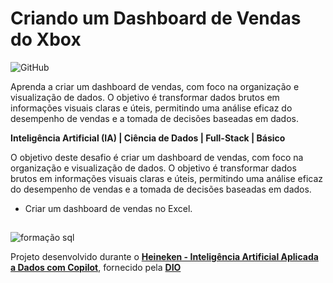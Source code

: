 # Criando um Dashboard de Vendas do Xbox

![GitHub](https://img.shields.io/github/license/Paucinha/api-ecommerce-dio?style=flat-square)

Aprenda a criar um dashboard de vendas, com foco na organização e visualização de dados. O objetivo é transformar dados brutos em informações visuais claras e úteis, permitindo uma análise eficaz do desempenho de vendas e a tomada de decisões baseadas em dados.

**Inteligência Artificial (IA) | Ciência de Dados | Full-Stack | Básico**

O objetivo deste desafio é criar um dashboard de vendas, com foco na organização e visualização de dados. O objetivo é transformar dados brutos em informações visuais claras e úteis, permitindo uma análise eficaz do desempenho de vendas e a tomada de decisões baseadas em dados.

- Criar um dashboard de vendas no Excel.

##

![formação sql](https://github.com/Paucinha/assets/blob/master/images.jpeg)

Projeto desenvolvido durante o [**Heineken - Inteligência Artificial Aplicada a Dados com Copilot**](https://www.dio.me/bootcamp/coding-the-future-heineken-ia-para-analise-de-dados), fornecido pela [**DIO**](https://www.dio.me/)

##
